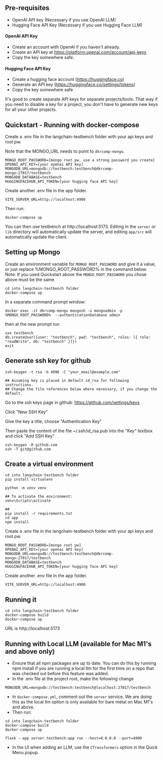 
## Pre-requisites 

- OpenAI API key (Necessary if you use OpenAI LLM)
- Hugging Face API Key (Necessary if you use Hugging Face LLM)


#### OpenAI API Key

- Create an account with OpenAI if you haven't already.
- Create an API key at https://platform.openai.com/account/api-keys
- Copy the key somewhere safe.

#### Hugging Face API Key

- Create a hugging face account (https://huggingface.co)
- Generate an API key  (https://huggingface.co/settings/tokens)
- Copy the key somewhere safe

It's good to create separate API keys for separate projects/tools. That way if you need to disable a key for a project, you don't have to generate new keys for all your other projects.

## Quickstart - Running with docker-compose

Create a .env file in the langchain-testbench folder with your api keys and root pw.

Note that the MONGO_URL needs to point to `dkrcomp-mongo`.

```.env
MONGO_ROOT_PASSWORD=[mongo root pw, use a strong password you create]
OPENAI_API_KEY=[your openai API key]
MONGODB_URL=mongodb://testbench:testbench@dkrcomp-mongo:27017/testbench
MONGODB_DATABASE=testbench
HUGGINGFACEHUB_API_TOKEN=[your hugging face API key]
```

Create another .env file in the app folder.

```app/.env
VITE_SERVER_URL=http://localhost:4900
```

Then run:
```
docker-compose up
```

You can then use testbench at http://localhost:5173. Editing in the `server` or `lib` directory will automatically update the server, and editing `app/src` will automatically update the client.

## Setting up Mongo

Create an environment variable for `MONGO_ROOT_PASSWORD` and give it a value, or just replace %MONGO_ROOT_PASSWORD% in the command below. Note: If you used Quickstart above the `MONGO_ROOT_PASSWORD` you chose above must be the same

``` Launch-Mongo
cd into langchain-testbench folder
docker-compose up
```

In a separate command prompt window:

``` Launch-Mongo-Shell
docker exec -it dkrcomp-mongo mongosh -u mongoadmin -p %MONGO_ROOT_PASSWORD%  --authenticationDatabase admin
```
then at the new prompt run
``` Create-User
use testbench
db.createUser({user: "testbench", pwd: "testbench", roles: [{ role: "readWrite", db: "testbench" }]})
exit
```


## Generate ssh key for github

```
ssh-keygen -t rsa -b 4096 -C "your_email@example.com"

## Assuming key is placed in default id_rsa for following instructions.
## Change the file references below where necessary, if you change the default.
```

Go to the ssh keys page in github: https://github.com/settings/keys

Click "New SSH Key"

Give the key a title, choose "Authentication Key"

Then paste the content of the file ~/.ssh/id_rsa.pub into the "Key" textbox and click "Add SSH Key"

``` Setup ssh
ssh-keygen -R github.com
ssh -T git@github.com
```

## Create a virtual environment

``` Install-venv
cd into langchain-testbench folder
pip install virtualenv

python -m venv venv

## To activate the environment:
venv\Scripts\activate

## 
pip install -r requirements.txt
cd app
npm install
```

Create a .env file in the langchain-testbench folder with your api keys and root pw.

```.env
MONGO_ROOT_PASSWORD=[mongo root pw]
OPENAI_API_KEY=[your openai API key]
MONGODB_URL=mongodb://testbench:testbench@dkrcomp-mongo:27017/testbench
MONGODB_DATABASE=testbench
HUGGINGFACEHUB_API_TOKEN=[your hugging face API key]
```

Create another .env file in the app folder.

```app/.env
VITE_SERVER_URL=http://localhost:4900
```

## Running it

```
cd into langchain-testbench folder
docker-compose build
docker-compose up
```

URL is http://localhost:5173

## Running with Local LLM (available for Mac M1's and above only)
- Ensure that all npm packages are up to date. You can do this
by running npm install if you are running a local llm for the first
time on a repo that was checked out before this feature was added.
- In the .env file at the project root, make the following change

```.env
MONGODB_URL=mongodb://testbench:testbench@localhost:27017/testbench
```
- In `docker-compose.yml`, comment out the `server` service. We are
doing this as the local llm option is only available for bare metal
on Mac M1's and above.
- Then run:
```
cd into langchain-testbench folder
docker-compose build
docker-compose up

flask --app server.testbench:app run --host=0.0.0.0 --port=4900
```
- In the UI when adding an LLM, use the `CTransformers` option in the Quick Menu popup.